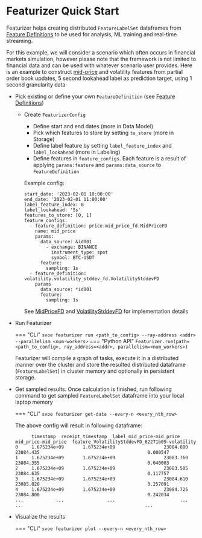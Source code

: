 # Featurizer Quick Start

Featurizer helps creating distributed ```FeatureLabelSet``` dataframes from [Feature Definitions]() to be used for analysis, ML training
and real-time streaming.

For this example, we will consider a scenario which often occurs in financial markets simulation, however please note that the framework is not limited to financial data and can be used with whatever scenario user provides.
Here is an example to construct [mid-price](https://en.wikipedia.org/wiki/Mid_price) and volatility features from 
partial order book updates, 5 second lookahead label as prediction target, using 1 second granularity data

- Pick existing or define your own ```FeatureDefinition``` (see [Feature Definitions](https://anovv.github.io/svoe/featurizer-feature-definition/))
    - Create ```FeaturizerConfig```
        - Define start and end dates (more in Data Model)
        - Pick which features to store by setting ```to_store``` (more in Storage)
        - Define label feature by setting ```label_feature_index``` and ```label_lookahead``` (more in Labeling)
        - Define features in ```feature_configs```. Each feature is a result of applying ```params:feature``` and 
          ```params:data_source``` to ```FeatureDefinition```
  
        Example config:
    
        ```
        start_date: '2023-02-01 10:00:00'
        end_date: '2023-02-01 11:00:00'
        label_feature_index: 0
        label_lookahead: '5s'
        features_to_store: [0, 1]
        feature_configs:
          - feature_definition: price.mid_price_fd.MidPriceFD
            name: mid_price
            params:
              data_source: &id001
                - exchange: BINANCE
                  instrument_type: spot
                  symbol: BTC-USDT
              feature:
                sampling: 1s
          - feature_definition: volatility.volatility_stddev_fd.VolatilityStddevFD
            params
              data_source: *id001
              feature:
                sampling: 1s
        ```
        See [MidPriceFD](https://github.com/anovv/svoe/blob/main/svoe/featurizer/features/definitions/price/mid_price_fd/mid_price_fd.py) and [VolatilityStddevFD](https://github.com/anovv/svoe/blob/main/svoe/featurizer/features/definitions/volatility/volatility_stddev_fd/volatility_stddev_fd.py) for implementation details

- Run Featurizer
     
    === "CLI"
        ```
        svoe featurizer run <path_to_config> --ray-address <addr> --parallelism <num-workers>
        ```
    === "Python API"
        ```
        Featurizer.run(path=<path_to_config>, ray_address=<addr>, parallelism=<num_workers>)
        ```
  
    Featurizer will compile a graph of tasks, execute it in a distributed manner over the cluster and store
    the resulted distributed dataframe (```FeatureLabelSet```) in cluster memory and optionally in persistent storage.

- Get sampled results. Once calculation is finished, run following command to get sampled ```FeatureLabelSet``` dataframe into your local laptop memory
  
        
    === "CLI"
        ```
        svoe featurizer get-data --every-n <every_nth_row>
        ```
        
    The above config will result in following dataframe:
    ```
          timestamp  receipt_timestamp  label_mid_price-mid_price  mid_price-mid_price  feature_VolatilityStddevFD_62271b09-volatility
    0     1.675234e+09       1.675234e+09                  23084.800            23084.435                                        0.000547
    1     1.675234e+09       1.675234e+09                  23083.760            23084.355                                        0.040003
    2     1.675234e+09       1.675234e+09                  23083.505            23084.635                                        0.117757
    3     1.675234e+09       1.675234e+09                  23084.610            23085.020                                        0.257091
    4     1.675234e+09       1.675234e+09                  23084.725            23084.800                                        0.242034
    ...            ...                ...                        ...                  ...                                             ...
    ```
      
- Visualize the results
        
    === "CLI"
        ```
        svoe featurizer plot --every-n <every_nth_row>
        ```

  